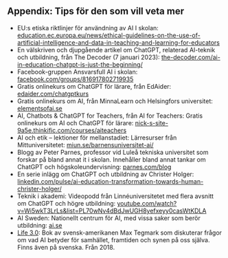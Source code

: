 ## Appendix: Tips för den som vill veta mer
* EU:s etiska riktlinjer för användning av AI I skolan: [education.ec.europa.eu/news/ethical-guidelines-on-the-use-of-artificial-intelligence-and-data-in-teaching-and-learning-for-educators][1]
* En välskriven och djupgående artikel om ChatGPT, relaterad AI-teknik och utbildning, från The Decoder (7 januari 2023): [the-decoder.com/ai-in-education-chatgpt-is-just-the-beginning/][2]
* Facebook-gruppen Ansvarsfull AI i skolan: [facebook.com/groups/816917802719935][3]
* Gratis onlinekurs om ChatGPT för lärare, från EdAider: [edaider.com/chatgptkurs][4]
* Gratis onlinekurs om AI, från MinnaLearn och Helsingfors universitet: [elementsofai.se][5]
* AI, Chatbots & ChatGPT for Teachers, från AI for Teachers: Gratis onlinekurs om AI och ChatGPT för lärare: [nick-s-site-9a5e.thinkific.com/courses/aiteachers][6]
* AI och etik – lektioner för mellanstadiet: Lärresurser från Mittuniversitetet: [miun.se/barnensuniversitet-ai/][7]
* Blogg av Peter Parnes, professor vid Luleå tekniska universitet som forskar på bland annat it i skolan. Innehåller bland annat tankar om ChatGPT och högskoleundervisning: [parnes.com/blog][8]
* En serie inlägg om ChatGPT och utbildning av Christer Holger: [linkedin.com/pulse/ai-education-transformation-towards-human-christer-holger/][9]
* Teknik i akademi: Videopodd från Linnéuniversitetet med flera avsnitt om ChatGPT och högre utbildning: [youtube.com/watch?v=Wi5wkT3LrLs&list=PL70wNv4dBdJwUGH8yefxeyy0casWtKDLA][10]
* AI Sweden: Nationellt centrum för AI, med vissa saker som berör utbildning: [ai.se][11]
* [Life 3.0][12]: Bok av svensk-amerikanen Max Tegmark som diskuterar frågor om vad AI betyder för samhället, framtiden och synen på oss själva. Finns även på svenska. Från 2018.

[1]:	https://education.ec.europa.eu/news/ethical-guidelines-on-the-use-of-artificial-intelligence-and-data-in-teaching-and-learning-for-educators
[2]:	https://the-decoder.com/ai-in-education-chatgpt-is-just-the-beginning/
[3]:	https://www.facebook.com/groups/816917802719935
[4]:	https://www.edaider.com/chatgptkurs
[5]:	https://www.elementsofai.se/
[6]:	https://nick-s-site-9a5e.thinkific.com/courses/aiteachers
[7]:	https://www.miun.se/barnensuniversitet-ai/
[8]:	http://www.parnes.com/blog/
[9]:	https://www.linkedin.com/pulse/ai-education-transformation-towards-human-christer-holger/
[10]:	https://www.youtube.com/watch?v=Wi5wkT3LrLs&list=PL70wNv4dBdJwUGH8yefxeyy0casWtKDLA
[11]:	https://www.ai.se/en
[12]:	https://en.wikipedia.org/wiki/Life_3.0